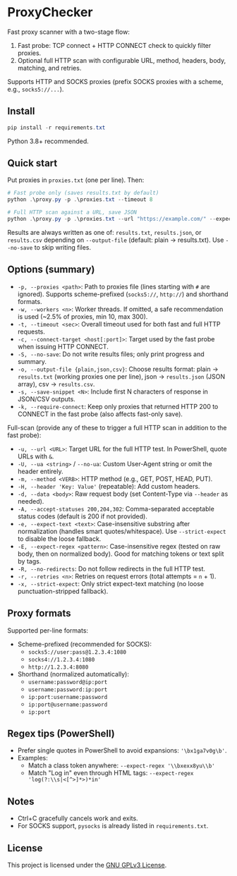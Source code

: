 # ProxyChecker

Fast proxy scanner with a two-stage flow:

1) Fast probe: TCP connect + HTTP CONNECT check to quickly filter proxies.
2) Optional full HTTP scan with configurable URL, method, headers, body, matching, and retries.

Supports HTTP and SOCKS proxies (prefix SOCKS proxies with a scheme, e.g., `socks5://...`).

## Install

```powershell
pip install -r requirements.txt
```

Python 3.8+ recommended.

## Quick start

Put proxies in `proxies.txt` (one per line). Then:

```powershell
# Fast probe only (saves results.txt by default)
python .\proxy.py -p .\proxies.txt --timeout 8

# Full HTTP scan against a URL, save JSON
python .\proxy.py -p .\proxies.txt --url "https://example.com/" --expect-text "Welcome" --output-file json
```

Results are always written as one of: `results.txt`, `results.json`, or `results.csv` depending on `--output-file` (default: plain -> results.txt). Use `--no-save` to skip writing files.

## Options (summary)

- `-p, --proxies <path>`: Path to proxies file (lines starting with `#` are ignored). Supports scheme-prefixed (`socks5://`, `http://`) and shorthand formats.
- `-w, --workers <n>`: Worker threads. If omitted, a safe recommendation is used (~2.5% of proxies, min 10, max 300).
- `-t, --timeout <sec>`: Overall timeout used for both fast and full HTTP requests.
- `-c, --connect-target <host[:port]>`: Target used by the fast probe when issuing HTTP CONNECT.
- `-S, --no-save`: Do not write results files; only print progress and summary.
- `-o, --output-file {plain,json,csv}`: Choose results format: plain -> `results.txt` (working proxies one per line), json -> `results.json` (JSON array), csv -> `results.csv`.
- `-s, --save-snippet <N>`: Include first N characters of response in JSON/CSV outputs.
- `-k, --require-connect`: Keep only proxies that returned HTTP 200 to CONNECT in the fast probe (also affects fast-only save).

Full-scan (provide any of these to trigger a full HTTP scan in addition to the fast probe):

- `-u, --url <URL>`: Target URL for the full HTTP test. In PowerShell, quote URLs with `&`.
- `-U, --ua <string>` / `--no-ua`: Custom User-Agent string or omit the header entirely.
- `-m, --method <VERB>`: HTTP method (e.g., GET, POST, HEAD, PUT).
- `-H, --header 'Key: Value'` (repeatable): Add custom headers.
- `-d, --data <body>`: Raw request body (set Content-Type via `--header` as needed).
- `-A, --accept-statuses 200,204,302`: Comma-separated acceptable status codes (default is 200 if not provided).
- `-e, --expect-text <text>`: Case-insensitive substring after normalization (handles smart quotes/whitespace). Use `--strict-expect` to disable the loose fallback.
- `-E, --expect-regex <pattern>`: Case-insensitive regex (tested on raw body, then on normalized body). Good for matching tokens or text split by tags.
- `-R, --no-redirects`: Do not follow redirects in the full HTTP test.
- `-r, --retries <n>`: Retries on request errors (total attempts = `n` + 1).
- `-x, --strict-expect`: Only strict expect-text matching (no loose punctuation-stripped fallback).

## Proxy formats

Supported per-line formats:

- Scheme-prefixed (recommended for SOCKS):
  - `socks5://user:pass@1.2.3.4:1080`
  - `socks4://1.2.3.4:1080`
  - `http://1.2.3.4:8080`
- Shorthand (normalized automatically):
  - `username:password@ip:port`
  - `username:password:ip:port`
  - `ip:port:username:password`
  - `ip:port@username:password`
  - `ip:port`

## Regex tips (PowerShell)

- Prefer single quotes in PowerShell to avoid expansions: `'\bx1ga7v0g\b'`.
- Examples:
  - Match a class token anywhere: `--expect-regex '\\bxexx8yu\\b'`
  - Match "Log in" even through HTML tags: `--expect-regex 'log(?:\\s|<[^>]*>)*in'`

## Notes

- Ctrl+C gracefully cancels work and exits.
- For SOCKS support, `pysocks` is already listed in `requirements.txt`.

## License
This project is licensed under the [GNU GPLv3 License](LICENSE).